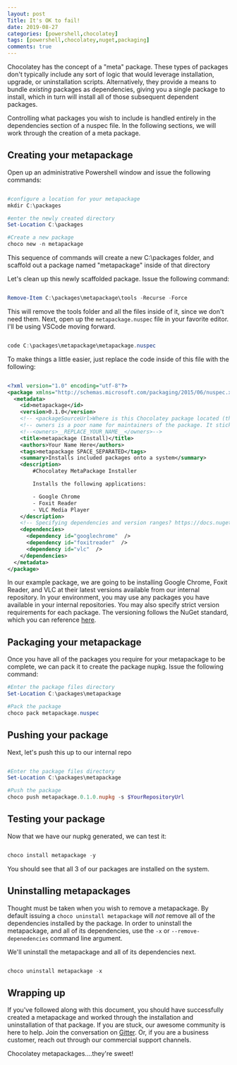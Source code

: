 ```yaml
---
layout: post
Title: It's OK to fail!
date: 2019-08-27
categories: [powershell,chocolatey]
tags: [powershell,chocolatey,nuget,packaging]
comments: true
---
```


Chocolatey has the concept of a "meta" package. These types of packages don't typically include any sort of logic that would leverage installation, upgrade, or uninstallation scripts. Alternatively, they provide a means to bundle _existing_ packages as dependencies, giving you a single package to install, which in turn will install all of those subsequent dependent packages.

Controlling what packages you wish to include is handled entirely in the dependencies section of a nuspec file. In the following sections, we will work through the creation of a meta package.

## Creating your metapackage

Open up an administrative Powershell window and issue the following commands:

```powershell

#configure a location for your metapackage
mkdir C:\packages

#enter the newly created directory
Set-Location C:\packages

#Create a new package
choco new -n metapackage

```

This sequence of commands will create a new C:\packages folder, and scaffold out a package named "metapackage" inside of that directory

Let's clean up this newly scaffolded package. Issue the following command:

```powershell

Remove-Item C:\packages\metapackage\tools -Recurse -Force

```

This will remove the tools folder and all the files inside of it, since we don't need them.
Next, open up the `metapackage.nuspec` file in your favorite editor. I'll be using VSCode moving forward.

```powershell

code C:\packages\metapackage\metapackage.nuspec

```

To make things a little easier, just replace the code inside of this file with the following:

```xml

<?xml version="1.0" encoding="utf-8"?>
<package xmlns="http://schemas.microsoft.com/packaging/2015/06/nuspec.xsd">
  <metadata>
    <id>metapackage</id>
    <version>0.1.0</version>
    <!-- <packageSourceUrl>Where is this Chocolatey package located (think GitHub)? packageSourceUrl is highly recommended for the community feed</packageSourceUrl>-->
    <!-- owners is a poor name for maintainers of the package. It sticks around by this name for compatibility reasons. It basically means you. -->
    <!--<owners>__REPLACE_YOUR_NAME__</owners>-->
    <title>metapackage (Install)</title>
    <authors>Your Name Here</authors>
    <tags>metapackage SPACE_SEPARATED</tags>
    <summary>Installs included packages onto a system</summary>
    <description>
        #Chocolatey MetaPackage Installer

        Installs the following applications:

        - Google Chrome
        - Foxit Reader
        - VLC Media Player
    </description>
    <!-- Specifying dependencies and version ranges? https://docs.nuget.org/create/versioning#specifying-version-ranges-in-.nuspec-files -->
    <dependencies>
      <dependency id="googlechrome"  />
      <dependency id="foxitreader"  />
      <dependency id="vlc"  />
    </dependencies>
  </metadata>
</package>

```

In our example package, we are going to be installing Google Chrome, Foxit Reader, and VLC at their latest versions available from our internal repository.
In your environment, you may use any packages you have available in your internal repositories. You may also specify strict version requirements for each package. The versioning follows the NuGet standard, which you can reference [here](https://docs.microsoft.com/en-us/nuget/concepts/package-versioning#version-ranges-and-wildcards).

## Packaging your metapackage

Once you have all of the packages you require for your metapackage to be complete, we can pack it to create the package nupkg. Issue the following command:

```powershell
#Enter the package files directory
Set-Location C:\packages\metapackage

#Pack the package
choco pack metapackage.nuspec

```

## Pushing your package

Next, let's push this up to our internal repo

```powershell

#Enter the package files directory
Set-Location C:\packages\metapackage

#Push the package
choco push metapackage.0.1.0.nupkg -s $YourRepositoryUrl

```

## Testing your package

Now that we have our nupkg generated, we can test it:

```powershell

choco install metapackage -y

```

You should see that all 3 of our packages are installed on the system.

## Uninstalling metapackages

Thought must be taken when you wish to remove a metapackage. By default issuing a `choco uninstall metapackage` will _not_ remove all of the dependencies installed by the package. In order to uninstall the metapackage, and all of its dependencies, use the `-x` or `--remove-depenedencies` command line argument.

We'll uninstall the metapackage and all of its dependencies next.

```powershell

choco uninstall metapackage -x

```

## Wrapping up

If you've followed along with this document, you should have successfully created a metapackage and worked through the installation and uninstallation of that package. If you are stuck, our awesome community is here to help. Join the conversation on [Gitter](https://gitter.im/chocolatey/choco). Or, if you are a business customer, reach out through our commercial support channels.

Chocolatey metapackages....they're sweet!